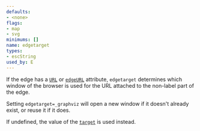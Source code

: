 ```yaml
---
defaults:
- <none>
flags:
- map
- svg
minimums: []
name: edgetarget
types:
- escString
used_by: E
---
```

If the edge has a [`URL`](#d:URL) or [`edgeURL`](#d:edgeURL)
attribute, `edgetarget` determines which window of the
browser is used
for the URL attached to the non-label part of the edge.

Setting `edgetarget=_graphviz` will open a new window if it
doesn't already exist, or reuse it if it does.

If undefined, the value of the [`target`](#d:target) is used instead.
